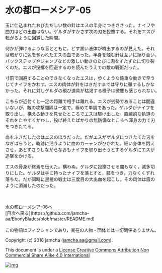 # 水の都ローメシア-05

玉に仕込まれたおびただしい数の針はエスの半身につきささった。ナイフや  
曲刀ほどの出血はない。ゲルダがすかさず次の刃を投擲する。それをエスが  
転がるように回避した瞬間。  

何かが弾けるような音とともに，どす黒い液体が噴出するのが見えた。それ  
は暗がりに色を奪われたエスの血であった。半身を蝕む針は互いに擦り合い，  
バックステップやジャンプなどの激しい動きのたびに肉をずたずたに切り裂  
くのだ。エスが投擲を回避するのを読んだうえでの敵の戦術だった。  

寸前で回避することのできなくなったエスは，歩くような鈍重な動きで辛う  
じてナイフをかわす。エスの肉体が針をはきだすまでは守りに徹するしかな  
かった。それに対しゲルダの飛び道具が枯渇する様子は微塵も感じられない。  

こちらが近付くと一定の距離で相手は離れる。エスが劣勢であることは間違  
いないが，敵の攻撃間隔は一定で，極めて単調であった。ゲルダがナイフを  
取り出し，構える動きを見せたところでエスは駆け出した。直線的な軌道の  
それをたやすくかわし，投げ終えたばかりの無防備なところへ渾身の力で刃  
をつきたてる。  

血をふきだしたのはエスのほうだった。だがエスがゲルダにつきたてた刃を  
なぎはらうと，軌跡に沿うように血のカーテンがひかれた。細い身体を悶え  
させ，あとずさりしながらなおもナイフを取り出そうとするゲルダにエスが  
追撃をかける。  

エスの骨身が終焉を伝えた。構わぬ。ゲルダに投擲させる間もなく，滅多切  
りにした。ゲルダは手に持ったナイフを落とすと，膝をつき，力なくくずれ  
落ちた。だが同時に黒檀の戦士は三度目の大出血を起こし，その肉体は霞の  
ように消滅したのだった。  

<br>  
<br>  
水の都ローメシア-06へ  

<br>  
[目次へ戻る](https://github.com/jamcha-aa/EbonyBlades/blob/master/README.md)  
<br>  
<br>  
この物語はフィクションであり，実在の人物・団体とは一切関係ありません。  

Copyright (c) 2016 jamcha (jamcha.aa@gmail.com).  

This document is under a [License Creative Commons Attribution Non Commercial Share Alike 4.0 International](http://creativecommons.org/licenses/by-nc-sa/4.0/deed)  

[![img](http://i.creativecommons.org/l/by-nc-sa/3.0/80x15.png)](http://creativecommons.org/licenses/by-nc-sa/4.0/deed)